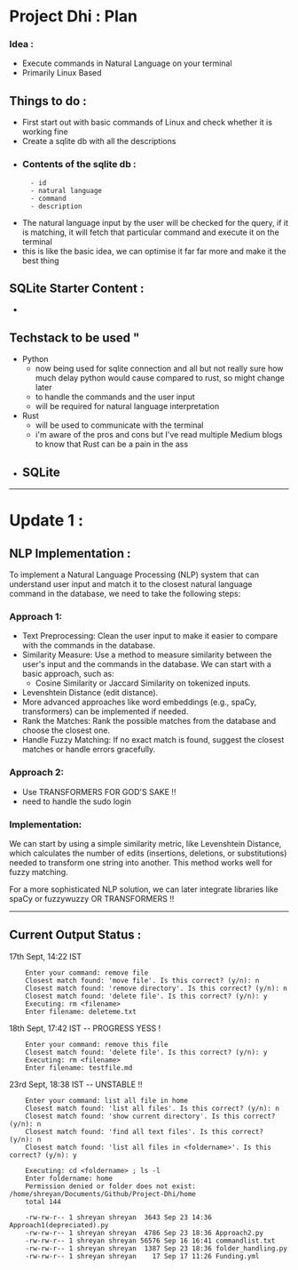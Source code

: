 # Project Dhi : Plan

### Idea :
- Execute commands in Natural Language on your terminal
- Primarily Linux Based

## Things to do :
- First start out with basic commands of Linux and check whether it is working fine
- Create a sqlite db with all the descriptions
- ### Contents of the sqlite db :
        - id
        - natural language
        - command
        - description
- The natural language input by the user will be checked for the query, if it is matching, it will fetch that particular command and execute it on the terminal
- this is like the basic idea, we can optimise it far far more and make it the best thing

## SQLite Starter Content :
-  

## Techstack to be used "
- Python
    - now being used for sqlite connection and all but not really sure how much delay python would cause compared to rust, so might change later
    - to handle the commands and the user input
    - will be required for natural language interpretation
- Rust
    - will be used to communicate with the terminal
    - i'm aware of the pros and cons but I've read multiple Medium blogs to know that Rust can be a pain in the ass
- SQLite
    - 


-------------------------------------------------------
# Update 1 :
## NLP Implementation : 

To implement a Natural Language Processing (NLP) system that can understand user input and match it to the closest natural language command in the database, we need to take the following steps:

### Approach 1:

- Text Preprocessing: Clean the user input to make it easier to compare with the commands in the database.
- Similarity Measure: Use a method to measure similarity between the user's input and the commands in the database. We can start with a basic approach, such as:
    - Cosine Similarity or Jaccard Similarity on tokenized inputs.
- Levenshtein Distance (edit distance).
- More advanced approaches like word embeddings (e.g., spaCy, transformers) can be implemented if needed.
- Rank the Matches: Rank the possible matches from the database and choose the closest one.
- Handle Fuzzy Matching: If no exact match is found, suggest the closest matches or handle errors gracefully.


### Approach 2:

- Use TRANSFORMERS FOR GOD'S SAKE !!
- need to handle the sudo login

### Implementation:
We can start by using a simple similarity metric, like Levenshtein Distance, which calculates the number of edits (insertions, deletions, or substitutions) needed to transform one string into another. This method works well for fuzzy matching.

For a more sophisticated NLP solution, we can later integrate libraries like spaCy or fuzzywuzzy OR TRANSFORMERS !!

--------------------

## Current Output Status : 

17th Sept, 14:22 IST

        Enter your command: remove file
        Closest match found: 'move file'. Is this correct? (y/n): n
        Closest match found: 'remove directory'. Is this correct? (y/n): n
        Closest match found: 'delete file'. Is this correct? (y/n): y
        Executing: rm <filename>
        Enter filename: deleteme.txt


18th Sept, 17:42 IST -- PROGRESS YESS !

        Enter your command: remove this file
        Closest match found: 'delete file'. Is this correct? (y/n): y
        Executing: rm <filename>
        Enter filename: testfile.md


23rd Sept, 18:38 IST -- UNSTABLE !!

        Enter your command: list all file in home
        Closest match found: 'list all files'. Is this correct? (y/n): n
        Closest match found: 'show current directory'. Is this correct? (y/n): n
        Closest match found: 'find all text files'. Is this correct? (y/n): n
        Closest match found: 'list all files in <foldername>'. Is this correct? (y/n): y
        
        Executing: cd <foldername> ; ls -l
        Enter foldername: home
        Permission denied or folder does not exist: /home/shreyan/Documents/Github/Project-Dhi/home
        total 144
        
        -rw-rw-r-- 1 shreyan shreyan  3643 Sep 23 14:36 Approach1(depreciated).py
        -rw-rw-r-- 1 shreyan shreyan  4786 Sep 23 18:36 Approach2.py
        -rw-rw-r-- 1 shreyan shreyan 56576 Sep 16 16:41 commandlist.txt
        -rw-rw-r-- 1 shreyan shreyan  1387 Sep 23 18:36 folder_handling.py
        -rw-rw-r-- 1 shreyan shreyan    17 Sep 17 11:26 Funding.yml
